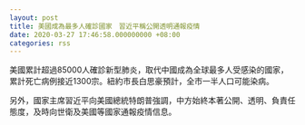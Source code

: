 ```yaml
---
layout: post
title: 美國成為最多人確診國家　習近平稱公開透明通報疫情
date: 2020-03-27 17:46:58.000000000 +08:00
categories: rss
---
```


美國累計超過85000人確診新型肺炎，取代中國成為全球最多人受感染的國家，累計死亡病例接近1300宗。紐約市長白思豪預計，全市一半人口可能染病。

另外，國家主席習近平向美國總統特朗普強調，中方始終本著公開、透明、負責任態度，及時向世衛及美國等國家通報疫情信息。
